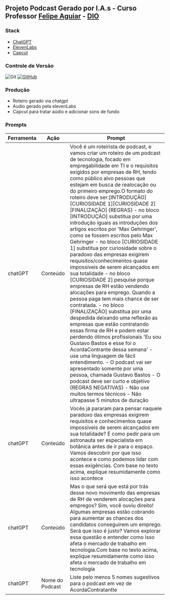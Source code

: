 ## Projeto Podcast Gerado por I.A.s - Curso Professor [Felipe Aguiar](https://www.linkedin.com/in/felipe-exe/) - [DIO](https://www.dio.me/)

### Stack  
- [ChatGPT](https://chat.openai.com/)<br>
- [ElevenLabs](https://beta.elevenlabs.io/)<br>
- [Capcut](https://www.capcut.com/pt-br/)<br>

### Controle de Versão
![Git](https://img.shields.io/badge/git-%23F05033.svg?style=for-the-badge&logo=git&logoColor=white)
[![GitHub](https://img.shields.io/badge/GitHub-100000?style=for-the-badge&logo=github&logoColor=white)](https://github.com/SEUUSERNAME)


### Produção
- Roteiro gerado via chatgpt
- Audio gerado pela elevenLabs
- Capcut para tratar aúdio e adicionar sons de fundo

### Prompts

| Ferramenta | Ação |Prompt|
| --- | --- | --- |
| chatGPT | Conteúdo | Você é um roteirista de podcast, e vamos criar um roteiro de um podcast de tecnologia, focado em empregabilidade em TI e o requisitos exigidos por empresas de RH, tendo como público alvo pessoas que estejam em busca de realocação ou do primeiro emprego.O formato do roteiro deve ser:[INTRODUÇÃO][CURIOSIDADE 1][CURIOSIDADE 2][FINALIZAÇÃO] {REGRAS} - no bloco [INTRODUÇÃO] substitua por uma introdução iguais as introduções dos artigos escritos por 'Max Gehringer', como se fossem escritos pelo Max Gehringer - no bloco [CURIOSIDADE 1] substitua por curiosidade sobre o paradoxo das empresas exigirem requisitos/conhecimentos quase impossíveis de serem alcançados em sua totalidade - no bloco [CURIOSIDADE 2] pesquise porque empresas de RH estão vendendo alocações para emprego. Quando a pessoa paga tem mais chance de ser contratada. - no bloco [FINALIZAÇÃO] substitua por uma despedida deixando uma reflexão as empresas que estão contratando essas firma de RH e podem estar perdendo ótimos profissionais 'Eu sou Gustavo Bastos e esse foi o AcordaContrante dessa semana' - use uma linguagem de fácil entendimento. - O podcast vai ser apresentado somente por uma pessoa, chamada Gustavo Bastos - O podcast deve ser curto e objetivo {REGRAS NEGATIVAS} - Não use muitos termos técnicos - Não ultrapasse 5 minutos de duração |	
| chatGPT | Conteúdo | Vocês já pararam para pensar naquele paradoxo das empresas exigirem requisitos e conhecimentos quase impossíveis de serem alcançados em sua totalidade? É como pedir para um astronauta ser especialista em botânica antes de ir para o espaço. Vamos descobrir por que isso acontece e como podemos lidar com essas exigências. Com base no texto acima, explique resumidamente como isso acontece|	
| chatGPT | Conteúdo | Mas o que será que está por trás desse novo movimento das empresas de RH de venderem alocações para empregos? Sim, você ouviu direito! Algumas empresas estão cobrando para aumentar as chances dos candidatos conseguirem um emprego. Será que isso é justo? Vamos explorar essa questão e entender como isso afeta o mercado de trabalho em tecnologia.Com base no texto acima, explique resumidamente como isso afeta o mercado de trabalho em tecnologia|
| chatGPT | Nome do Podcast | Liste pelo menos 5 nomes sugestivos para o podcast em vez de AcordaContratantte |